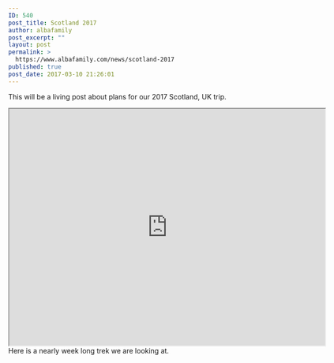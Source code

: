 ```yaml
---
ID: 540
post_title: Scotland 2017
author: albafamily
post_excerpt: ""
layout: post
permalink: >
  https://www.albafamily.com/news/scotland-2017
published: true
post_date: 2017-03-10 21:26:01
---
```

This will be a living post about plans for our 2017 Scotland, UK trip.

<iframe src="https://www.google.com/maps/d/u/0/embed?mid=1ibT3BhfwxG-Js7tNdbewEFGqxhU" width="640" height="480"></iframe>
Here is a nearly week long trek we are looking at.